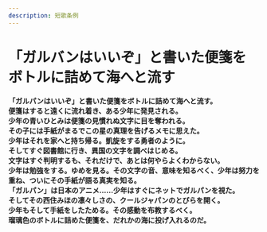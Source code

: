 ```yaml
---
description: 短歌条例
---
```


# 「ガルバンはいいぞ」と書いた便箋をボトルに詰めて海へと流す

**「ガルパンはいいぞ」と書いた便箋をボトルに詰めて海へと流す。  
便箋はすると遠くに流れ着き、ある少年に発見される。  
少年の青いひとみは便箋の見慣れぬ文字に目を奪われる。  
その子には手紙がまるでこの星の真理を告げるメモに思えた。  
少年はそれを家へと持ち帰る。凱旋をする勇者のように。  
そしてすぐ図書館に行き、異国の文字を調べはじめる。  
文字はすぐ判明するも、それだけで、あとは何やらよくわからない。  
少年は勉強をする。ゆめを見る。その文字の音、意味を知るべく、少年は努力を重ね、ついにその手紙が語る真実を知る。  
「ガルパン」は日本のアニメ……少年はすぐにネットでガルパンを視た。  
そしてその西住みほの凛々しさの、クールジャパンのとびらを開く。  
少年もそして手紙をしたためる。その感動を布教するべく。  
瑠璃色のボトルに詰めた便箋を、だれかの海に投げ入れるのだ。**  


